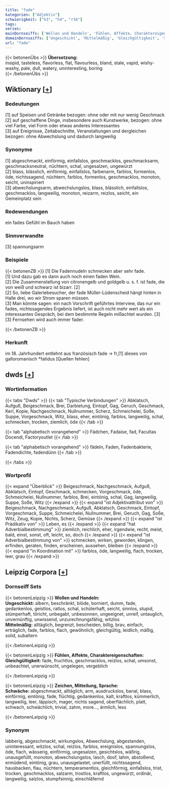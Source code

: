 ```yaml
---
title: "fade"
kategorien: ["Adjektiv"]
schwierigkeit: ["k3", "h4", "r16"]
tags:
series:
mainDornseiffs: ['Wollen und Handeln', 'Fühlen, Affekte, Charaktereigenschaften', 'Zeichen, Mitteilung, Sprache']
domainDornseiffs: ['Ungeschickt', 'Mittelmäßig', 'Gleichgültigkeit', 'Schwäche']
url: "fade"
---
```


{{< betonenÜbs >}}
**Übersetzung:**  
insipid, tasteless, flavorless, flat, flavourless, bland, stale, vapid, wishy-washy, pale, dull, watery, uninteresting, boring  
{{< /betonenÜbs >}}

## Wiktionary [[+](https://de.wiktionary.org/wiki/fade)]

### Bedeutungen
[1] auf Speisen und Getränke bezogen: ohne oder mit nur wenig Geschmack  
[2] auf geschaffene Dinge, insbesondere auch Kunstwerke, bezogen: ohne viel Farbe, viel Form oder etwas anderes Interessantes  
[3] auf Ereignisse, Zeitabschnitte, Veranstaltungen und dergleichen bezogen: ohne Abwechslung und dadurch langweilig  

### Synonyme
[1] abgeschmackt, einförmig, einfallslos, geschmacklos, geschmacksarm, geschmacksneutral, nüchtern, schal, ungesalzen, ungewürzt  
[2] blass, blässlich, einförmig, einfallslos, farbenarm, farblos, formenlos, öde, nichtssagend, nüchtern, farblos, formenlos, geschmacklos, monoton, seicht, uninspiriert  
[3] abwechslungsarm, abwechslungslos, blass, blässlich, einfallslos, geschmacklos, langweilig, monoton, reizarm, reizlos, seicht, ein Gemeinplatz sein  

### Redewendungen
ein fades Gefühl im Bauch haben  

### Sinnverwandte
[3] spannungsarm  

### Beispiele
{{< betonenZB >}}
[1] Die Fadennudeln schmecken aber sehr fade.  
[1] Und dazu gab es dann auch noch einen faden Wein.  
[2] Die Zusammenstellung von citronengelb und goldgelb u. s. f. ist fade, die von weiß und schwarz ist bizarr. [2]  
[2] So, liebe Galeriebesucher, der fade Müller-Lüdenscheid hängt hinten in Halle drei, wo wir Strom sparen müssen.  
[3] Man könnte sagen: ein nach Vorschrift geführtes Interview, das nur ein fades, nichtssagendes Ergebnis liefert, ist auch nicht mehr wert als ein interessantes Gespräch, bei dem bestimmte Regeln mißachtet wurden. [3]  
[3] Fernsehen wird auch immer fader.  

{{< /betonenZB >}}
### Herkunft
im 18. Jahrhundert entlehnt aus französisch fade → fr,[1] dieses von galloromanisch *fatidus [Quellen fehlen]  



## dwds [[+](https://www.dwds.de/wb/fade)]

### Wortinformation
{{< tabs "Dwds" >}}
{{< tab "Typische Verbindungen" >}}
Abklatsch, Aufguß, Beigeschmack, Brei, Darbietung, Eintopf, Gag, Geruch, Geschmack, Kerl, Kopie, Nachgeschmack, Nullnummer, Scherz, Schmeichelei, Soße, Suppe, Vorgeschmack, Witz, blass, eher, eintönig, farblos, langweilig, schal, schmecken, trocken, ziemlich, öde
{{< /tab >}}

{{< tab "alphabetisch vorangehend" >}}
Fädchen, Fadaise, fad, Facultas Docendi, Factoryoutlet
{{< /tab >}}

{{< tab "alphabetisch vorangehend" >}}
fädeln, Faden, Fadenbakterie, Fadendichte, fadendünn
{{< /tab >}}

{{< /tabs >}}

### Wortprofil
{{< expand "Überblick" >}} Beigeschmack, Nachgeschmack, Aufguß, Abklatsch, Eintopf, Geschmack, schmecken, Vorgeschmack, öde, Schmeichelei, Nullnummer, farblos, Brei, eintönig, schal, Gag, langweilig, Suppe, Soße, Witz {{< /expand >}}
{{< expand "ist Adjektivattribut von" >}} Beigeschmack, Nachgeschmack, Aufguß, Abklatsch, Geschmack, Eintopf, Vorgeschmack, Suppe, Schmeichelei, Nullnummer, Brei, Geruch, Gag, Soße, Witz, Zeug, Kopie, Nichts, Scherz, Gemüse {{< /expand >}}
{{< expand "ist Prädikativ von" >}} Leben, es {{< /expand >}}
{{< expand "hat Adverbialbestimmung" >}} ziemlich, reichlich, eher, irgendwie, recht, meist, bald, einst, sonst, oft, leicht, so, doch {{< /expand >}}
{{< expand "ist Adverbialbestimmung von" >}} schmecken, wirken, geworden, klingen, erfinden, geraten, finden, erscheinen, aussehen, bleiben {{< /expand >}}
{{< expand "in Koordination mit" >}} farblos, öde, langweilig, flach, trocken, leer, grau {{< /expand >}}

## Leipzig Corpora [[+](https://corpora.uni-leipzig.de/en/res?word=fade&corpusId=deu_newscrawl-public_2018)]

### Dornseiff Sets
{{< betonenLeipzig >}}
**Wollen und Handeln:**  
**Ungeschickt:** albern, beschränkt, blöde, borniert, dumm, fade, gedankenlos, geistlos, ratlos, schal, schülerhaft, seicht, sinnlos, stupid, stümperhaft, töricht, unbegabt, unbesonnen, ungeeignet, unreif, untauglich, unvernünftig, unwissend, unzurechnungsfähig, witzlos  
**Mittelmäßig:** alltäglich, begrenzt, bescheiden, billig, brav, einfach, erträglich, fade, farblos, flach, gewöhnlich, gleichgültig, leidlich, mäßig, solid, subaltern  

{{< /betonenLeipzig >}}


{{< betonenLeipzig >}}
**Fühlen, Affekte, Charaktereigenschaften:**  
**Gleichgültigkeit:** fade, fruchtlos, geschmacklos, reizlos, schal, umsonst, unbeachtet, unerwünscht, ungelegen, vergeblich  

{{< /betonenLeipzig >}}


{{< betonenLeipzig >}}
**Zeichen, Mitteilung, Sprache:**  
**Schwäche:** abgeschmackt, alltäglich, arm, ausdruckslos, banal, blass, einförmig, eintönig, fade, flüchtig, gedankenlos, kalt, kraftlos, kümmerlich, langweilig, leer, läppisch, mager, nichts sagend, oberflächlich, platt, schwach, schwächlich, trivial, zahm, more..., ärmlich, less  

{{< /betonenLeipzig >}}

### Synonym
labberig, abgeschmackt, wirkungslos, Abwechslung, abgestanden, uninteressant, witzlos, schal, reizlos, farblos, ereignislos, spannungslos, öde, flach, wässerig, einförmig, ungesalzen, gesichtslos, wäßrig, unausgefüllt, monoton, abwechslungslos, lasch, doof, lahm, abstoßend, ermüdend, eintönig, grau, unausgelastet, unerfüllt, nichtssagend, hausbacken, flau, nüchtern, temperamentlos, gleichförmig, einfallslos, trist, trocken, geschmacklos, salzarm, trostlos, kraftlos, ungewürzt, ordinär, langweilig, salzlos, stumpfsinnig, einschläfernd

